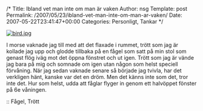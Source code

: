 /*
 Title: Ibland vet man inte om man är vaken
 Author: nsg
 Template: post
 Permalink: /2007/05/23/ibland-vet-man-inte-om-man-ar-vaken/
 Date: 2007-05-22T23:41:47+00:00
 Categories: Personligt, Tankar
*/
<div class="middle">
  <a href="http://flickr.com/photos/heloise/130071112/"><img id="image421" src="http://cdn.junkpile.se/2007/05/bird.jpg" alt="bird.jpg" /></a>
</div>

I morse vaknade jag till med att det flaxade i rummet, trött som jag är kollade jag upp och glodde tillbaka på en fågel som satt på min stol som genast flög iväg mot det öppna fönstret och ut igen. Trött som jag är vände jag bara på mig och somnade om igen utan någon som helst speciell förvåning. När jag sedan vaknade senare så började jag tvivla, har det verkligen hänt, kanske var det en dröm. Men det känns inte som det, tror inte det. Hur som helst, udda att fåglar flyger in genom ett halvöppet fönster på 6e våningen.

:: Fågel, Trött

<small></small>